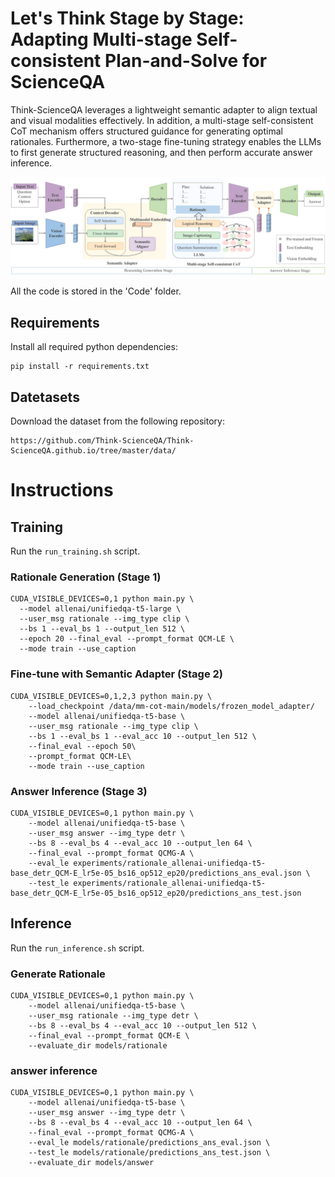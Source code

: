 # Let's Think Stage by Stage: Adapting Multi-stage Self-consistent Plan-and-Solve for ScienceQA

Think-ScienceQA leverages a lightweight semantic adapter to align textual and visual modalities effectively. In addition, a multi-stage self-consistent CoT mechanism offers structured guidance for generating optimal rationales. Furthermore, a two-stage fine-tuning strategy enables the LLMs to first generate structured reasoning, and then perform accurate answer inference.

![pipline](Code/pipline.png)


All the code is stored in the 'Code' folder.

## Requirements

Install all required python dependencies:

```
pip install -r requirements.txt
```

## Datetasets

Download the dataset from the following repository:

```
https://github.com/Think-ScienceQA/Think-ScienceQA.github.io/tree/master/data/
```

# Instructions

## Training 

Run the `run_training.sh` script.

### **Rationale Generation (Stage 1)**

```
CUDA_VISIBLE_DEVICES=0,1 python main.py \
  --model allenai/unifiedqa-t5-large \
  --user_msg rationale --img_type clip \
  --bs 1 --eval_bs 1 --output_len 512 \
  --epoch 20 --final_eval --prompt_format QCM-LE \
  --mode train --use_caption
```

### Fine-tune with Semantic Adapter (Stage 2)

```
CUDA_VISIBLE_DEVICES=0,1,2,3 python main.py \
    --load_checkpoint /data/mm-cot-main/models/frozen_model_adapter/
    --model allenai/unifiedqa-t5-base \
    --user_msg rationale --img_type clip \
    --bs 1 --eval_bs 1 --eval_acc 10 --output_len 512 \
    --final_eval --epoch 50\
    --prompt_format QCM-LE\
    --mode train --use_caption 
```

### Answer Inference (Stage 3)

```
CUDA_VISIBLE_DEVICES=0,1 python main.py \
    --model allenai/unifiedqa-t5-base \
    --user_msg answer --img_type detr \
    --bs 8 --eval_bs 4 --eval_acc 10 --output_len 64 \
    --final_eval --prompt_format QCMG-A \
    --eval_le experiments/rationale_allenai-unifiedqa-t5-base_detr_QCM-E_lr5e-05_bs16_op512_ep20/predictions_ans_eval.json \
    --test_le experiments/rationale_allenai-unifiedqa-t5-base_detr_QCM-E_lr5e-05_bs16_op512_ep20/predictions_ans_test.json
```

## Inference 

Run the `run_inference.sh` script.

### **Generate Rationale**

```
CUDA_VISIBLE_DEVICES=0,1 python main.py \
    --model allenai/unifiedqa-t5-base \
    --user_msg rationale --img_type detr \
    --bs 8 --eval_bs 4 --eval_acc 10 --output_len 512 \
    --final_eval --prompt_format QCM-E \
    --evaluate_dir models/rationale

```

### answer inference

```
CUDA_VISIBLE_DEVICES=0,1 python main.py \
    --model allenai/unifiedqa-t5-base \
    --user_msg answer --img_type detr \
    --bs 8 --eval_bs 4 --eval_acc 10 --output_len 64 \
    --final_eval --prompt_format QCMG-A \
    --eval_le models/rationale/predictions_ans_eval.json \
    --test_le models/rationale/predictions_ans_test.json \
    --evaluate_dir models/answer
```
